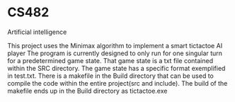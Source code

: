 # CS482
Artificial intelligence 


This project uses the Minimax algorithm to implement a smart tictactoe AI player
The program is currently designed to only run for one singular turn for a predetermined game state. 
That game state is a txt file contained within the SRC directory. The game state has a specific format
exemplified in test.txt. There is a makefile in the Build directory that can be used to compile the code within 
the entire project(src and include). The build of the makefile ends up in the Build directory as tictactoe.exe

